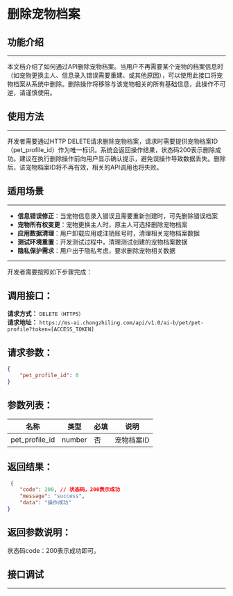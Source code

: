 # 删除宠物档案

## 功能介绍
---
本文档介绍了如何通过API删除宠物档案。当用户不再需要某个宠物的档案信息时（如宠物更换主人、信息录入错误需要重建、或其他原因），可以使用此接口将宠物档案从系统中删除。删除操作将移除与该宠物相关的所有基础信息，此操作不可逆，请谨慎使用。

## 使用方法
---
开发者需要通过HTTP DELETE请求删除宠物档案，请求时需要提供宠物档案ID（pet_profile_id）作为唯一标识。系统会返回操作结果，状态码200表示删除成功。建议在执行删除操作前向用户显示确认提示，避免误操作导致数据丢失。删除后，该宠物档案ID将不再有效，相关的API调用也将失败。

## 适用场景
---
- **信息错误修正**：当宠物信息录入错误且需要重新创建时，可先删除错误档案
- **宠物所有权变更**：宠物更换主人时，原主人可选择删除宠物档案
- **应用数据清理**：用户卸载应用或注销账号时，清理相关宠物档案数据
- **测试环境重置**：开发测试过程中，清理测试创建的宠物档案数据
- **隐私保护需求**：用户出于隐私考虑，要求删除宠物相关数据

---
开发者需要按照如下步骤完成：


## 调用接口：
**请求方式：** `DELETE（HTTPS）`  
**请求地址：** `https://ms-ai.chongzhiling.com/api/v1.0/ai-b/pet/pet-profile?token=[ACCESS_TOKEN]`

## 请求参数：
```json
{
    "pet_profile_id": 0
}
```

## 参数列表：

| 名称           | 类型   | 必填 | 说明       |
| -------------- | ------ | ---- | ---------- |
| pet_profile_id | number | 否   | 宠物档案ID |


## 返回结果：
```json
 {
    "code": 200, // 状态码，200表示成功
    "message": "success",
    "data": "操作成功"
}
```

## 返回参数说明：
状态码code：200表示成功即可。

## 接口调试
---
<script setup>
import SwaggerUI from '../../../src/components/SwaggerUI.vue'
</script>

<ClientOnly>
  <SwaggerUI 
    type="delete"
    path="/pet-profile" 
  />
</ClientOnly>